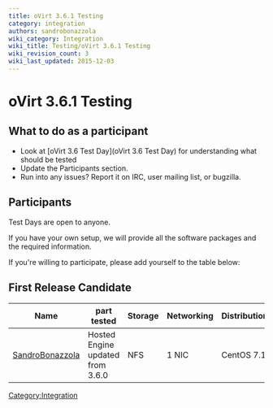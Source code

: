 ```yaml
---
title: oVirt 3.6.1 Testing
category: integration
authors: sandrobonazzola
wiki_category: Integration
wiki_title: Testing/oVirt 3.6.1 Testing
wiki_revision_count: 3
wiki_last_updated: 2015-12-03
---
```


# oVirt 3.6.1 Testing

## What to do as a participant

*   Look at [oVirt 3.6 Test Day](oVirt 3.6 Test Day) for understanding what should be tested
*   Update the Participants section.
*   Run into any issues? Report it on IRC, user mailing list, or bugzilla.

## Participants

Test Days are open to anyone.

If you have your own setup, we will provide all the software packages and the required information.

If you're willing to participate, please add yourself to the table below:

## First Release Candidate

| Name                                               | part tested                      | Storage | Networking | Distribution | Bugs |
|----------------------------------------------------|----------------------------------|---------|------------|--------------|------|
| [SandroBonazzola](User:SandroBonazzola) | Hosted Engine updated from 3.6.0 | NFS     | 1 NIC      | CentOS 7.1   |      |

<Category:Integration>

